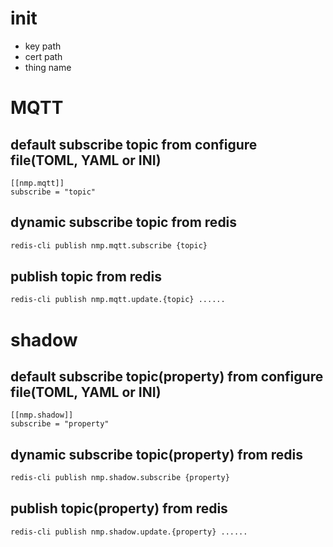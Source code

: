 # init
* key path
* cert path
* thing name

# MQTT
## default subscribe topic from configure file(TOML, YAML or INI)

```
[[nmp.mqtt]]
subscribe = "topic"
```

## dynamic subscribe topic from redis

```sh
redis-cli publish nmp.mqtt.subscribe {topic}
```

## publish topic from redis

```sh
redis-cli publish nmp.mqtt.update.{topic} ......
```

# shadow
## default subscribe topic(property) from configure file(TOML, YAML or INI)

```
[[nmp.shadow]]
subscribe = "property"
```

## dynamic subscribe topic(property) from redis

```sh
redis-cli publish nmp.shadow.subscribe {property}
```

## publish topic(property) from redis

```sh
redis-cli publish nmp.shadow.update.{property} ......
```
